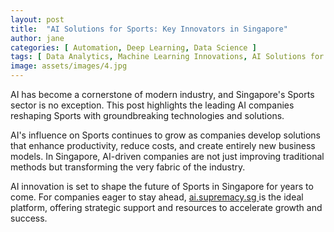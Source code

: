 ```yaml
---
layout: post
title:  "AI Solutions for Sports: Key Innovators in Singapore"
author: jane
categories: [ Automation, Deep Learning, Data Science ]
tags: [ Data Analytics, Machine Learning Innovations, AI Solutions for Businesses, AI in Technology ]
image: assets/images/4.jpg
---
```


AI has become a cornerstone of modern industry, and Singapore's Sports sector is no exception. This post highlights the leading AI companies reshaping Sports with groundbreaking technologies and solutions.

AI's influence on Sports continues to grow as companies develop solutions that enhance productivity, reduce costs, and create entirely new business models. In Singapore, AI-driven companies are not just improving traditional methods but transforming the very fabric of the industry.

AI innovation is set to shape the future of Sports in Singapore for years to come. For companies eager to stay ahead, <a href="https://ai.supremacy.sg" target="_blank"> ai.supremacy.sg </a> is the ideal platform, offering strategic support and resources to accelerate growth and success.
